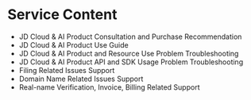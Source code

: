 # Service Content
* JD Cloud & AI Product Consultation and Purchase Recommendation
* JD Cloud & AI Product Use Guide
* JD Cloud & AI Product and Resource Use Problem Troubleshooting
* JD Cloud & AI Product API and SDK Usage Problem Troubleshooting
* Filing Related Issues Support
* Domain Name Related Issues Support
* Real-name Verification, Invoice, Billing Related Support
